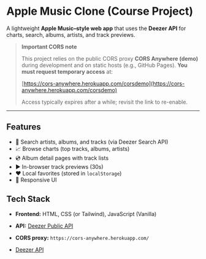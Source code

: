 # Apple Music Clone (Course Project)

A lightweight **Apple Music–style web app** that uses the **Deezer API** for charts, search, albums, artists, and track previews.

> **Important CORS note**
>
> This project relies on the public CORS proxy **CORS Anywhere (demo)** during development and on static hosts (e.g., GitHub Pages). **You must request temporary access** at:
>
> [https://cors-anywhere.herokuapp.com/corsdemo](https://cors-anywhere.herokuapp.com/corsdemo)
>
> Access typically expires after a while; revisit the link to re-enable.

---

## Features

* 🔎 Search artists, albums, and tracks (via Deezer Search API)
* 📈 Browse charts (top tracks, albums, artists)
* 💿 Album detail pages with track lists
* ▶️ In-browser track previews (30s)
* ❤️ Local favorites (stored in `localStorage`)
* 📱 Responsive UI

## Tech Stack

* **Frontend:** HTML, CSS (or Tailwind), JavaScript (Vanilla)
* **API:** [Deezer Public API](https://developers.deezer.com/api)
* **CORS proxy:** `https://cors-anywhere.herokuapp.com/`


* [Deezer API](https://developers.deezer.com/api)
